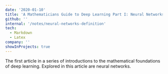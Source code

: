 ```yaml
---
date: '2020-01-10'
title: 'A Mathematicians Guide to Deep Learning Part I: Neural Networks'
github: ''
internal: '/notes/neural-networks-definition'
tech:
  - Markdown
  - Latex
company: ''
showInProjects: true
---
```


The first article in a series of introductions to the mathematical foundations of deep learning. Explored in this article
are neural networks.
